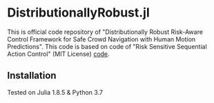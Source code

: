 # DistributionallyRobust.jl

This is official code repository of "Distributionally Robust Risk-Aware Control Framework for Safe Crowd Navigation with Human Motion Predictions".
This code is based on code of "Risk Sensitive Sequential Action Control" (MIT License) [code](https://github.com/StanfordMSL/RiskSensitiveSAC.jl).

## Installation
Tested on Julia 1.8.5 & Python 3.7

